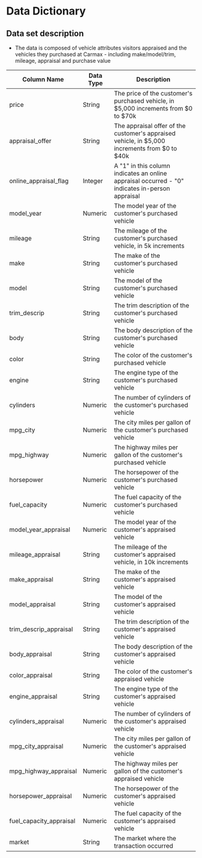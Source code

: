 # Data Dictionary
		
## Data set description		
- The data is composed of vehicle attributes visitors appraised and the vehicles they purchased at Carmax - including make/model/trim, mileage, appraisal and purchase value		
		
		
| Column Name		 		| Data Type | Description |
| ------------------------- | --------- | ----------- |
| price			 			| String 	| The price of the customer's purchased vehicle, in $5,000 increments from $0 to $70k |
| appraisal_offer 			| String 	| The appraisal offer of the customer's appraised vehicle, in $5,000 increments from $0 to $40k |
| online_appraisal_flag 	| Integer 	| A "1" in this column indicates an online appraisal occurred - "0" indicates in-person appraisal |
| model_year	 			| Numeric 	| The model year of the customer's purchased vehicle |
| mileage 					| String 	| The mileage of the customer's purchased vehicle, in 5k increments |
| make 						| String 	| The make of the customer's purchased vehicle |
| model 					| String 	| The model of the customer's purchased vehicle |
| trim_descrip 				| String 	| The trim description of the customer's purchased vehicle |
| body 						| String 	| The body description of the customer's purchased vehicle |
| color 					| String 	| The color of the customer's purchased vehicle |
| engine 					| String 	| The engine type of the customer's purchased vehicle |
| cylinders 				| Numeric 	| The number of cylinders of the customer's purchased vehicle |
| mpg_city 					| Numeric 	| The city miles per gallon of the customer's purchased vehicle |
| mpg_highway 				| Numeric 	| The highway miles per gallon of the customer's purchased vehicle |
| horsepower 				| Numeric 	| The horsepower of the customer's purchased vehicle |
| fuel_capacity 			| Numeric 	| The fuel capacity of the customer's purchased vehicle |
| model_year_appraisal 		| Numeric 	| The model year of the customer's appraised vehicle |
| mileage_appraisal 		| String 	| The mileage of the customer's appraised vehicle, in 10k increments |
| make_appraisal 			| String 	| The make of the customer's appraised vehicle |
| model_appraisal 			| String 	| The model of the customer's appraised vehicle |
| trim_descrip_appraisal 	| String 	| The trim description of the customer's appraised vehicle |
| body_appraisal 			| String 	| The body description of the customer's appraised vehicle |
| color_appraisal 			| String 	| The color of the customer's appraised vehicle |
| engine_appraisal 			| String 	| The engine type of the customer's appraised vehicle |
| cylinders_appraisal 		| Numeric 	| The number of cylinders of the customer's appraised vehicle |
| mpg_city_appraisal 		| Numeric 	| The city miles per gallon of the customer's appraised vehicle |
| mpg_highway_appraisal 	| Numeric 	| The highway miles per gallon of the customer's appraised vehicle |
| horsepower_appraisal 		| Numeric 	| The horsepower of the customer's appraised vehicle |
| fuel_capacity_appraisal 	| Numeric 	| The fuel capacity of the customer's appraised vehicle |
| market 					| String 	| The market where the transaction occurred |